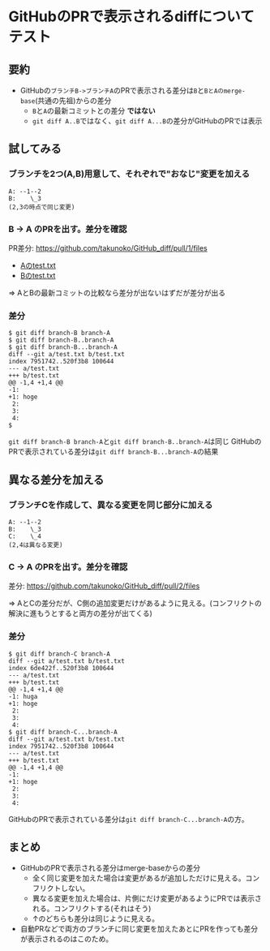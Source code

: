 # GitHubのPRで表示されるdiffについてテスト

## 要約
- GitHubの`ブランチB->ブランチA`のPRで表示される差分は`B`と`BとAのmerge-base`(共通の先祖)からの差分
  - `B`と`A`の最新コミットとの差分 **ではない**
  - `git diff A..B`ではなく、`git diff A...B`の差分がGitHubのPRでは表示

## 試してみる
### ブランチを2つ(A,B)用意して、それぞれで"おなじ"変更を加える
```
A: --1--2
B:    \_3
(2,3の時点で同じ変更)
```

### B -> A のPRを出す。差分を確認
PR差分: https://github.com/takunoko/GitHub_diff/pull/1/files
- [Aのtest.txt](https://github.com/takunoko/GitHub_diff/blob/branch-B/test.txt)
- [Bのtest.txt](https://github.com/takunoko/GitHub_diff/blob/branch-A/test.txt)

=> AとBの最新コミットの比較なら差分が出ないはずだが差分が出る

### 差分
```
$ git diff branch-B branch-A
$ git diff branch-B..branch-A
$ git diff branch-B...branch-A
diff --git a/test.txt b/test.txt
index 7951742..520f3b8 100644
--- a/test.txt
+++ b/test.txt
@@ -1,4 +1,4 @@
-1:
+1: hoge
 2:
 3:
 4:
$
```
`git diff branch-B branch-A`と`git diff branch-B..branch-A`は同じ
GitHubのPRで表示されている差分は`git diff branch-B...branch-A`の結果

## 異なる差分を加える
### ブランチCを作成して、異なる変更を同じ部分に加える
```
A: --1--2
B:    \_3
C:    \_4
(2,4は異なる変更)
```

### C -> A のPRを出す。差分を確認
差分: https://github.com/takunoko/GitHub_diff/pull/2/files

=> AとCの差分だが、C側の追加変更だけがあるように見える。(コンフリクトの解決に進もうとすると両方の差分が出てくる)

### 差分
```
$ git diff branch-C branch-A
diff --git a/test.txt b/test.txt
index 6de422f..520f3b8 100644
--- a/test.txt
+++ b/test.txt
@@ -1,4 +1,4 @@
-1: huga
+1: hoge
 2:
 3:
 4:
$ git diff branch-C...branch-A
diff --git a/test.txt b/test.txt
index 7951742..520f3b8 100644
--- a/test.txt
+++ b/test.txt
@@ -1,4 +1,4 @@
-1:
+1: hoge
 2:
 3:
 4:
```
GitHubのPRで表示されている差分は`git diff branch-C...branch-A`の方。

## まとめ
- GitHubのPRで表示される差分はmerge-baseからの差分
  - 全く同じ変更を加えた場合は変更があるが追加しただけに見える。コンフリクトしない。
  - 異なる変更を加えた場合は、片側にだけ変更があるようにPRでは表示される。コンフリクトする(それはそう)
  - ↑のどちらも差分は同じように見える。
- 自動PRなどで両方のブランチに同じ変更を加えたあとにPRを作っても差分が表示されるのはこのため。
